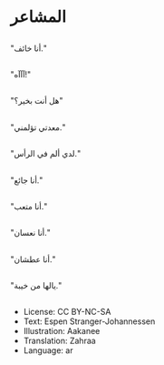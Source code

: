 # المشاعر

##
"أنا خائف."

##
"آآآه!"

##
"هل أنت بخير؟"

##
"معدتي تؤلمني."

##
"لدي ألم في الرأس."

##
"أنا جائع."

##
"أنا متعب."

##
"أنا نعسان."

##
"أنا عطشان."

##
"يالها من خيبة."

##
* License: CC BY-NC-SA
* Text: Espen Stranger-Johannessen
* Illustration: Aakanee
* Translation: Zahraa
* Language: ar
